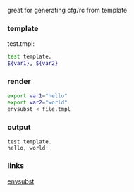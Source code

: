 great for generating cfg/rc from template

### template

test.tmpl:

```bash
test template.
${var1}, ${var2}
```

### render

```bash
export var1="hello"
export var2="world"
envsubst < file.tmpl
```

### output

```
test template.
hello, world!
```

### links

[envsubst](https://command-not-found.com/envsubst)

